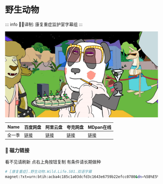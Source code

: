 # 野生动物

::: info
✍🏻译制: 康复重症监护室字幕组
:::

![1425225725-ab62f51b5b2d6aadd824b290696e817cb17a0a40204da661383fc0bdbd84cc0b-d_1920x1080.jpg](1425225725-ab62f51b5b2d6aadd824b290696e817cb17a0a40204da661383fc0bdbd84cc0b-d_1920x1080.jpg)

| Name | 百度网盘 | 阿里云盘 | 夸克网盘 | MDpan在线 |
| --- | --- | --- | --- | --- |
| 全一季 |[链接](https://pan.baidu.com/s/1lshTZPrjIsZ0NuA2v2qETw?pwd=kfzx) |[链接](https://www.aliyundrive.com/s/tZ9PXzb8hGW) |[链接](https://pan.quark.cn/s/458be00c4f8e) |[链接](https://pan.mdsub.top/zh-CN/%E9%87%8E%E7%94%9F%E5%8A%A8%E7%89%A9/S1/) |

### 🧲 磁力链接

看不见请刷新 点右上角按钮复制 有条件请长期做种

```bash
# [康复重症].野生动物.Wild.Life.S01.双语字幕
magnet:?xt=urn:btih:acba4c185c1a03dcfd3c1643e6759b22efcc0780&dn=%5B%E5%BA%B7%E5%A4%8D%E9%87%8D%E7%97%87%5D.%E9%87%8E%E7%94%9F%E5%8A%A8%E7%89%A9.Wild.Life.S01.%E5%8F%8C%E8%AF%AD%E5%AD%97%E5%B9%95&tr=udp://tracker.opentrackr.org:1337/announce&tr=udp://opentracker.i2p.rocks:6969/announce&tr=udp://open.demonii.com:1337/announce&tr=udp://tracker.openbittorrent.com:6969/announce&tr=http://tracker.openbittorrent.com:80/announce&tr=udp://open.stealth.si:80/announce&tr=udp://tracker.torrent.eu.org:451/announce&tr=udp://exodus.desync.com:6969/announce&tr=udp://explodie.org:6969/announce&tr=udp://uploads.gamecoast.net:6969/announce&tr=udp://tracker1.bt.moack.co.kr:80/announce&tr=udp://tracker.tiny-vps.com:6969/announce&tr=udp://tracker.therarbg.com:6969/announce&tr=udp://tracker.theoks.net:6969/announce&tr=udp://tracker.moeking.me:6969/announce&tr=udp://tracker.dump.cl:6969/announce&tr=udp://tracker.bittor.pw:1337/announce&tr=udp://tracker.4.babico.name.tr:3131/announce&tr=udp://thouvenin.cloud:6969/announce&tr=udp://sanincode.com:6969/announce
```